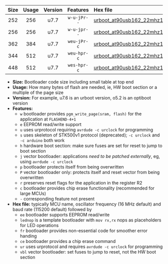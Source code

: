 |Size|Usage|Version|Features|Hex file|
|:-:|:-:|:-:|:-:|:--|
|252|256|u7.7|`w-u-jPr--`|[urboot_at90usb162_22mhz1184_115200bps_lednop_ur_vbl.hex](https://raw.githubusercontent.com/stefanrueger/urboot.hex/main/mcus/at90usb162/fcpu_22mhz1184/115200_bps/urboot_at90usb162_22mhz1184_115200bps_lednop_ur_vbl.hex)|
|256|256|u7.7|`w-u-jpr--`|[urboot_at90usb162_22mhz1184_115200bps_lednop_fr_ur_vbl.hex](https://raw.githubusercontent.com/stefanrueger/urboot.hex/main/mcus/at90usb162/fcpu_22mhz1184/115200_bps/urboot_at90usb162_22mhz1184_115200bps_lednop_fr_ur_vbl.hex)|
|362|384|u7.7|`weu-jPr-c`|[urboot_at90usb162_22mhz1184_115200bps_ee_lednop_fr_ce_ur_vbl.hex](https://raw.githubusercontent.com/stefanrueger/urboot.hex/main/mcus/at90usb162/fcpu_22mhz1184/115200_bps/urboot_at90usb162_22mhz1184_115200bps_ee_lednop_fr_ce_ur_vbl.hex)|
|344|512|u7.7|`weu-hpr-c`|[urboot_at90usb162_22mhz1184_115200bps_ee_lednop_fr_ce_ur.hex](https://raw.githubusercontent.com/stefanrueger/urboot.hex/main/mcus/at90usb162/fcpu_22mhz1184/115200_bps/urboot_at90usb162_22mhz1184_115200bps_ee_lednop_fr_ce_ur.hex)|
|448|512|u7.7|`wes-hpr-c`|[urboot_at90usb162_22mhz1184_115200bps_ee_lednop_fr_ce.hex](https://raw.githubusercontent.com/stefanrueger/urboot.hex/main/mcus/at90usb162/fcpu_22mhz1184/115200_bps/urboot_at90usb162_22mhz1184_115200bps_ee_lednop_fr_ce.hex)|

- **Size:** Bootloader code size including small table at top end
- **Usage:** How many bytes of flash are needed, ie, HW boot section or a multiple of the page size
- **Version:** For example, u7.6 is an urboot version, o5.2 is an optiboot version
- **Features:**
  + `w` bootloader provides `pgm_write_page(sram, flash)` for the application at `FLASHEND-4+1`
  + `e` EEPROM read/write support
  + `u` uses urprotocol requiring `avrdude -c urclock` for programming
  + `s` uses skeleton of STK500v1 protocol (deprecated); `-c urclock` and `-c arduino` both work
  + `h` hardware boot section: make sure fuses are set for reset to jump to boot section
  + `j` vector bootloader: applications *need to be patched externally*, eg, using `avrdude -c urclock`
  + `p` bootloader protects itself from being overwritten
  + `P` vector bootloader only: protects itself and reset vector from being overwritten
  + `r` preserves reset flags for the application in the register R2
  + `c` bootloader provides chip erase functionality (recommended for large MCUs)
  + `-` corresponding feature not present
- **Hex file:** typically MCU name, oscillator frequency (16 MHz default) and baud rate (115200 default) followed by
  + `ee` bootloader supports EEPROM read/write
  + `lednop` is a template bootloader with `mov rx,rx` nops as placeholders for LED operations
  + `fr` bootloader provides non-essential code for smoother error handing
  + `ce` bootloader provides a chip erase command
  + `ur` uses urprotocol and requires `avrdude -c urclock` for programming
  + `vbl` vector bootloader: set fuses to jump to reset, not the HW boot section
